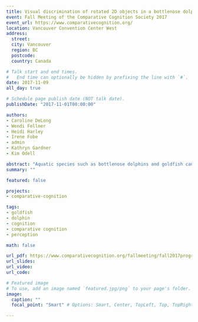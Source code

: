 ```yaml
---
title: Visual discrimination of rotated 2D objects in a bottlenose dolphin (Tursiops truncatus) and goldfish (Carassius auratus)
event: Fall Meeting of the Comparative Cognition Society 2017
event_url: https://www.comparativecognition.org/
location: Vancouver Convention Center West
address:
  street:
  city: Vancouver
  region: BC
  postcode:
  country: Canada

# Talk start and end times.
#   End time can optionally be hidden by prefixing the line with `#`.
date: 2017-11-09
all_day: true

# Schedule page publish date (NOT talk date).
publishDate: "2017-11-01T00:00:00"

authors:
- Caroline DeLong
- Wendi Fellner
- Heidi Harley
- Irene Fobe
- admin
- Kathryn Gardner
- Kim Odell

abstract: "Aquatic species such as bottlenose dolphins and goldfish can move in three dimensions and frequently view objects from different orientations. These studies examined their ability to visually identify 2D objects despite changes in orientation. A dolphin performed a match-to-sample task in which a sample was presented at a different orientation from its match in a 3-alternative choice array. Samples were presented at 6 aspect angles (0°, +/- 45°, +/-  135°, 180°) and alternatives were presented at 0° (upright). Performance was above chance for all aspect angles. Performance with familiar objects (M: 87%) exceeded performance with novel objects (M: 72%). Five goldfish performed a two-alternative forced choice task. In two experiments, they were trained to discriminate between two objects at 0°, then tested with both the S+ and S-  at the same novel aspect angles (+/- 45°, +/- 90°, +/-  135°, 180°). Performance was above chance overall (M: 66%, 67%), and exceeded chance for 0°, 45°, and 90° in both experiments. When fish were tested with the S+ at novel aspect angles and the S- at 0°, performance (M: 59%) did not exceed chance. This study provides evidence that both species can visually identify rotated 2D objects."
summary: ""

featured: false

projects:
- comparative-cognition

tags:
- goldfish
- dolphin
- cognition
- comparative cognition
- perception

math: false

url_pdf: https://www.comparativecognition.org/fallmeeting/fall2017program.pdf
url_slides:
url_video:
url_code:

# Featured image
# To use, add an image named `featured.jpg/png` to your page's folder.
image:
  caption: ""
  focal_point: "Smart" # Options: Smart, Center, TopLeft, Top, TopRight, Left, Right, BottomLeft, Bottom, BottomRight

---
```

